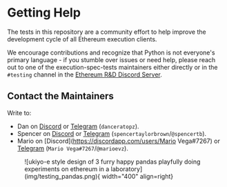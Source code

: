 # Getting Help

The tests in this repository are a community effort to help improve the development cycle of all Ethereum execution clients.

We encourage contributions and recognize that Python is not everyone's  primary language - if you stumble over issues or need help, please reach out to one of the execution-spec-tests maintainers either directly or in the `#testing` channel in the [Ethereum R&D Discord Server](https://discord.com/invite/qGpsxSA).
## Contact the Maintainers

Write to:

- Dan on [Discord](https://discordapp.com/users/danceratopz) or [Telegram](https://t.me/danceratopz) (`danceratopz`).
- Spencer on [Discord](https://discordapp.com/users/spencertaylorbrown) or [Telegram](https://t.me/spencertb) (`spencertaylorbrown`/`@spencertb`).
- Mario on [Discord](https://discordapp.com/users/Mario Vega#7267) or [Telegram](https://t.me/marioevz) (`Mario Vega#7267`/`@marioevz`).

<figure markdown>
 ![ukiyo-e style design of 3 furry happy pandas playfully doing experiments on ethereum in a laboratory](img/testing_pandas.png){ width="400" align=right}
</figure>
